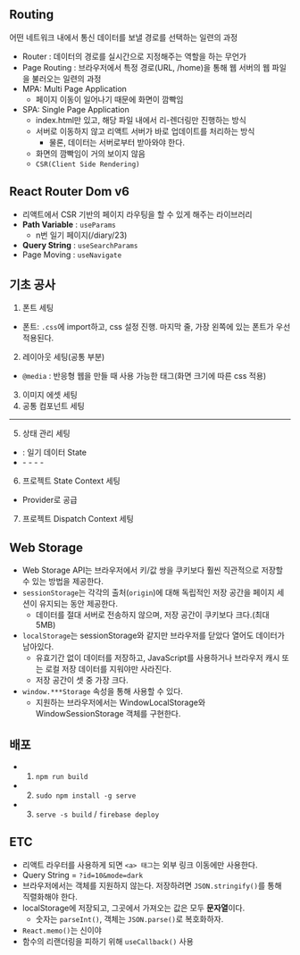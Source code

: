 ## Routing

어떤 네트워크 내에서 통신 데이터를 보낼 경로를 선택하는 일련의 과정

- Router : 데이터의 경로를 실시간으로 지정해주는 역할을 하는 무언가
- Page Routing : 브라우저에서 특정 경로(URL, /home)을 통해 웹 서버의 웹 파일을 불러오는 일련의 과정
- MPA: Multi Page Application
  - 페이지 이동이 일어나기 때문에 화면이 깜빡임
- SPA: Single Page Application
  - index.html만 있고, 해당 파일 내에서 리-렌더링만 진행하는 방식
  - 서버로 이동하지 않고 리액트 서버가 바로 업데이트를 처리하는 방식
    - 물론, 데이터는 서버로부터 받아와야 한다.
  - 화면의 깜빡임이 거의 보이지 않음
  - `CSR(Client Side Rendering)`

## React Router Dom v6

- 리액트에서 CSR 기반의 페이지 라우팅을 할 수 있게 해주는 라이브러리
- **Path Variable** : `useParams`
  - n번 일기 페이지(/diary/23)
- **Query String** : `useSearchParams`
- Page Moving : `useNavigate`

## 기초 공사

1. 폰트 세팅

- 폰트: `.css`에 import하고, css 설정 진행. 마지막 줄, 가장 왼쪽에 있는 폰트가 우선 적용된다.

2. 레이아웃 세팅(공통 부분)

- `@media` : 반응형 웹을 만들 때 사용 가능한 태그(화면 크기에 따른 css 적용)

3. 이미지 에셋 세팅
4. 공통 컴포넌트 세팅

---

5. 상태 관리 세팅

- <App /> : 일기 데이터 State
- <ReactRouter />
  - <Home />
  - <New />
  - <Edit />
  - <Dairy />

6. 프로젝트 State Context 세팅

- Provider로 공급

7. 프로젝트 Dispatch Context 세팅

## Web Storage

- Web Storage API는 브라우저에서 키/값 쌍을 쿠키보다 훨씬 직관적으로 저장할 수 있는 방법을 제공한다.
- `sessionStorage`는 각각의 출처(`origin`)에 대해 독립적인 저장 공간을 페이지 세션이 유지되는 동안 제공한다.
  - 데이터를 절대 서버로 전송하지 않으며, 저장 공간이 쿠키보다 크다.(최대 5MB)
- `localStorage`는 sessionStorage와 같지만 브라우저를 닫았다 열어도 데이터가 남아있다.
  - 유효기간 없이 데이터를 저장하고, JavaScript를 사용하거나 브라우저 캐시 또는 로컬 저장 데이터를 지워야만 사라진다.
  - 저장 공간이 셋 중 가장 크다.
- `window.***Storage` 속성을 통해 사용할 수 있다.
  - 지원하는 브라우저에서는 WindowLocalStorage와 WindowSessionStorage 객체를 구현한다.

## 배포

- 1. `npm run build`
- 2. `sudo npm install -g serve`
- 3. `serve -s build` / `firebase deploy`

## ETC

- 리액트 라우터를 사용하게 되면 `<a> 태그`는 외부 링크 이동에만 사용한다.
- Query String = `?id=10&mode=dark`
- 브라우저에서는 객체를 지원하지 않는다. 저장하려면 `JSON.stringify()`를 통해 직렬화해야 한다.
- localStorage에 저장되고, 그곳에서 가져오는 값은 모두 **문자열**이다.
  - 숫자는 `parseInt()`, 객체는 `JSON.parse()`로 복호화하자.
- `React.memo()`는 신이야
- 함수의 리랜더링을 피하기 위해 `useCallback()` 사용
